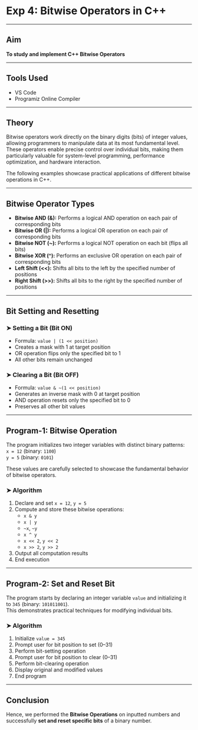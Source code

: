 # **Exp 4: Bitwise Operators in C++**

---

## **Aim**

**To study and implement C++ Bitwise Operators**

---

## **Tools Used**

- VS Code
- Programiz Online Compiler

---

## **Theory**

Bitwise operators work directly on the binary digits (bits) of integer values, allowing programmers to manipulate data at its most fundamental level. These operators enable precise control over individual bits, making them particularly valuable for system-level programming, performance optimization, and hardware interaction.

The following examples showcase practical applications of different bitwise operations in C++.

---

## **Bitwise Operator Types**

- **Bitwise AND (&):** Performs a logical AND operation on each pair of corresponding bits
- **Bitwise OR (|):** Performs a logical OR operation on each pair of corresponding bits
- **Bitwise NOT (~):** Performs a logical NOT operation on each bit (flips all bits)
- **Bitwise XOR (^):** Performs an exclusive OR operation on each pair of corresponding bits
- **Left Shift (<<):** Shifts all bits to the left by the specified number of positions
- **Right Shift (>>):** Shifts all bits to the right by the specified number of positions

---

## **Bit Setting and Resetting**

### ➤ Setting a Bit (Bit ON)

- Formula: `value | (1 << position)`
- Creates a mask with 1 at target position
- OR operation flips only the specified bit to 1
- All other bits remain unchanged

### ➤ Clearing a Bit (Bit OFF)

- Formula: `value & ~(1 << position)`
- Generates an inverse mask with 0 at target position
- AND operation resets only the specified bit to 0
- Preserves all other bit values

---

## **Program-1: Bitwise Operation**

The program initializes two integer variables with distinct binary patterns:  
`x = 12` (binary: `1100`)  
`y = 5` (binary: `0101`)

These values are carefully selected to showcase the fundamental behavior of bitwise operators.

### ➤ Algorithm

1. Declare and set `x = 12`, `y = 5`
2. Compute and store these bitwise operations:
   - `x & y`
   - `x | y`
   - `~x`, `~y`
   - `x ^ y`
   - `x << 2`, `y << 2`
   - `x >> 2`, `y >> 2`
3. Output all computation results
4. End execution

---

## **Program-2: Set and Reset Bit**

The program starts by declaring an integer variable `value` and initializing it to `345` (binary: `101011001`).  
This demonstrates practical techniques for modifying individual bits.

### ➤ Algorithm

1. Initialize `value = 345`
2. Prompt user for bit position to set (0–31)
3. Perform bit-setting operation
4. Prompt user for bit position to clear (0–31)
5. Perform bit-clearing operation
6. Display original and modified values
7. End program

---

## **Conclusion**

Hence, we performed the **Bitwise Operations** on inputted numbers and successfully **set and reset specific bits** of a binary number.
